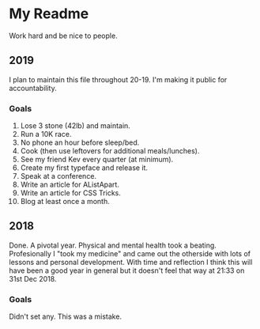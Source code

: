 # My Readme

Work hard and be nice to people.

## 2019

I plan to maintain this file throughout 20-19. I'm making it public for accountability.

### Goals

01. Lose 3 stone (42lb) and maintain.
02. Run a 10K race.
03. No phone an hour before sleep/bed.
04. Cook (then use leftovers for additional meals/lunches).
05. See my friend Kev every quarter (at minimum).
06. Create my first typeface and release it.
07. Speak at a conference.
08. Write an article for AListApart.
09. Write an article for CSS Tricks.
10. Blog at least once a month.

## 2018

Done. A pivotal year. Physical and mental health took a beating. Profesionally I "took my medicine" and came out the otherside with lots of lessons and personal development. With time and reflection I think this will have been a good year in general but it doesn't feel that way at 21:33 on 31st Dec 2018.

### Goals

Didn't set any. This was a mistake.
